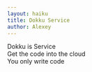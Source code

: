 ```yaml
---
layout: haiku
title: Dokku Service
author: Alexey
---
```


Dokku is Service<br>
Get the code into the cloud<br>
You only write code<br>